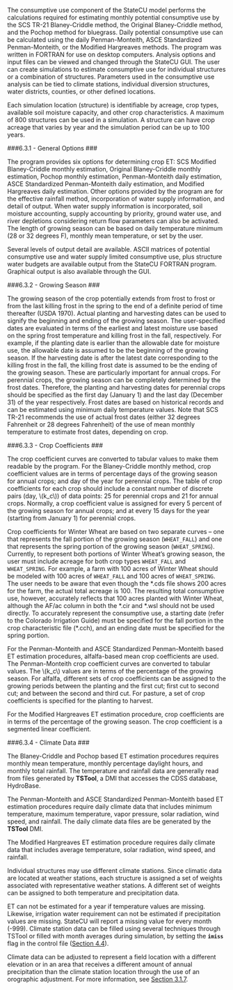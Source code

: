 The consumptive use component of the StateCU model performs the calculations required for estimating 
monthly potential consumptive use by the SCS TR-21 Blaney-Criddle method, the Original Blaney-Criddle 
method, and the Pochop method for bluegrass. Daily potential consumptive use can be calculated using 
the daily Penman-Monteith, ASCE Standardized Penman-Monteith, or the Modified Hargreaves methods. The 
program was written in FORTRAN for use on desktop computers.  Analysis options and input files can be 
viewed and changed through the StateCU GUI. The user can create simulations to estimate consumptive use 
for individual structures or a combination of structures.  Parameters used in the consumptive use 
analysis can be tied to climate stations, individual diversion structures, water districts, counties, 
or other defined locations.

Each simulation location (structure) is identifiable by acreage, crop types, available soil moisture capacity, 
and other crop characteristics.  A maximum of 800 structures can be used in a simulation.  A structure can have 
crop acreage that varies by year and the simulation period can be up to 100 years.

###6.3.1 - General Options ###

The program provides six options for determining crop ET: SCS Modified Blaney-Criddle monthly estimation, 
Original Blaney-Criddle monthly estimation, Pochop monthly estimation, Penman-Monteith daily estimation, 
ASCE Standardized Penman-Monteith daily estimation, and Modified Hargreaves daily estimation. Other options 
provided by the program are for the effective rainfall method, incorporation of water supply information, 
and detail of output.  When water supply information is incorporated, soil moisture accounting, supply 
accounting by priority, ground water use, and river depletions considering return flow parameters can also 
be activated.  The length of growing season can be based on daily temperature minimum (28 or 32 degrees F), 
monthly mean temperature, or set by the user.

Several levels of output detail are available.  ASCII matrices of potential consumptive use and water supply 
limited consumptive use, plus structure water budgets are available output from the StateCU FORTRAN program. 
Graphical output is also available through the GUI. 

###6.3.2 - Growing Season ###

The growing season of the crop potentially extends from frost to frost or from the last killing frost in the 
spring to the end of a definite period of time thereafter (USDA 1970).  Actual planting and harvesting dates 
can be used to signify the beginning and ending of the growing season.  The user-specified dates are evaluated 
in terms of the earliest and latest moisture use based on the spring frost temperature and killing frost in the 
fall, respectively.  For example, if the planting date is earlier than the allowable date for moisture use, the 
allowable date is assumed to be the beginning of the growing season.  If the harvesting date is after the latest 
date corresponding to the killing frost in the fall, the killing frost date is assumed to be the ending of the 
growing season.  These are particularly important for annual crops.  For perennial crops, the growing season 
can be completely determined by the frost dates.  Therefore, the planting and harvesting dates for perennial 
crops should be specified as the first day (January 1) and the last day (December 31) of the year respectively. 
Frost dates are based on historical records and can be estimated using minimum daily temperature values. 
Note that SCS TR-21 recommends the use of actual frost dates (either 32 degrees Fahrenheit or 28 degrees 
Fahrenheit) of the use of mean monthly temperature to estimate frost dates, depending on crop. 

###6.3.3 - Crop Coefficients ###

The crop coefficient curves are converted to tabular values to make them readable by the program.  For the 
Blaney-Criddle monthly method, crop coefficient values are in terms of percentage days of the growing season 
for annual crops; and day of the year for perennial crops.  The table of crop coefficients for each crop should 
include a constant number of discrete pairs (day, \\(k_c\\)) of data points: 25 for perennial crops and 21 for annual 
crops.  Normally, a crop coefficient value is assigned for every 5 percent of the growing season for annual 
crops; and at every 15 days for the year (starting from January 1) for perennial crops. 

Crop coefficients for Winter Wheat are based on two separate curves – one that represents the fall portion of 
the growing season (`WHEAT_FALL`) and one that represents the spring portion of the growing season (`WHEAT_SPRING`). 
Currently, to represent both portions of Winter Wheat’s growing season, the user must include acreage for both 
crop types `WHEAT_FALL` and `WHEAT_SPRING`.  For example, a farm with 100 acres of Winter Wheat should be modeled 
with 100 acres of `WHEAT_FALL` and 100 acres of `WHEAT_SPRING`.  The user needs to be aware that even though the 
\*.cds file shows 200 acres for the farm, the actual total acreage is 100.  The resulting total consumptive use, 
however, accurately reflects that 100 acres planted with Winter Wheat, although the AF/ac column in both the 
\*.cir and \*.wsl should not be used directly.  To accurately represent the consumptive use, a starting date 
(refer to the Colorado Irrigation Guide) must be specified for the fall portion in the crop characteristic file 
(\*.cch), and an ending date must be specified for the spring portion. 

For the Penman-Monteith and ASCE Standardized Penman-Monteith based ET estimation procedures, alfalfa-based mean 
crop coefficients are used.  The Penman-Monteith crop coefficient curves are converted to tabular values. 
The \\(k_c\\) values are in terms of the percentage of the growing season.  For alfalfa, different sets of crop 
coefficients can be assigned to the growing periods between the planting and the first cut; first cut to 
second cut; and between the second and third cut.  For pasture, a set of crop coefficients is specified for 
the planting to harvest.

For the Modified Hargreaves ET estimation procedure, crop coefficients are in terms of the percentage of the
growing season. The crop coefficient is a segmented linear coefficient.

###6.3.4 - Climate Data ###

The Blaney-Criddle and Pochop based ET estimation procedures requires monthly mean temperature, monthly 
percentage daylight hours, and monthly total rainfall.  The temperature and rainfall data are generally 
read from files generated by **TSTool**, a DMI that accesses the CDSS database, HydroBase. 

The Penman-Monteith and ASCE Standardized Penman-Monteith based ET estimation procedures require daily 
climate data that includes minimum temperature, maximum temperature, vapor pressure, solar radiation, 
wind speed, and rainfall.  The daily climate data files are be generated by the **TSTool** DMI.

The Modified Hargreaves ET estimation procedure requires daily climate data that includes average 
temperature, solar radiation, wind speed, and rainfall. 

Individual structures may use different climate stations.  Since climatic data are located at weather 
stations, each structure is assigned a set of weights associated with representative weather stations. 
A different set of weights can be assigned to both temperature and precipitation data.

ET can not be estimated for a year if temperature values are missing.  Likewise, irrigation water 
requirement can not be estimated if precipitation values are missing.  StateCU will report a missing 
value for every month (-999).  Climate station data can be filled using several techniques through 
TSTool or filled with month averages during simulation, by setting the **`imiss`** flag in the control file 
([Section 4.4](../InputDescription/44.md)).

Climate data can be adjusted to represent a field location with a different elevation or in an area that 
receives a different amount of annual precipitation than the climate station location through the use of 
an orographic adjustment.  For more information, see [Section 3.1.7](../ModelDescription/31.md).